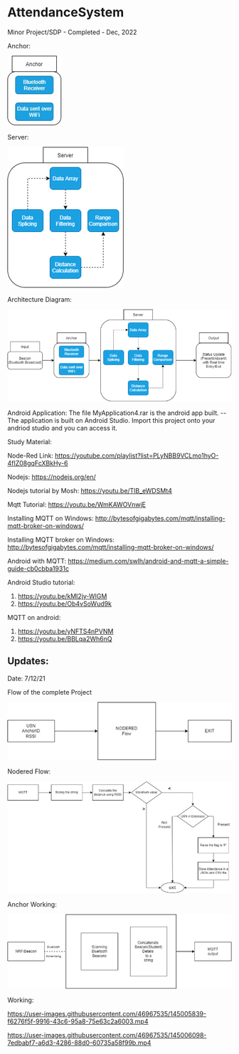 # AttendanceSystem
Minor Project/SDP - Completed - Dec, 2022 


Anchor: 

![alt text](https://github.com/anikethj61/AttendanceSystem/blob/main/Anchor.jpg)

Server:

![alt text](https://github.com/anikethj61/AttendanceSystem/blob/main/Server.png)

Architecture Diagram:

![alt text](https://github.com/anikethj61/AttendanceSystem/blob/main/architecture%20diagram.png)

Android Application: The file MyApplication4.rar is the android app built. 
 -- The application is built on Android Studio. Import this project onto your andriod studio and you can access it. 

Study Material: 

Node-Red Link: https://youtube.com/playlist?list=PLyNBB9VCLmo1hyO-4fIZ08gqFcXBkHy-6

Nodejs: https://nodejs.org/en/

Nodejs tutorial by Mosh: https://youtu.be/TlB_eWDSMt4

Mqtt Tutorial: https://youtu.be/WmKAWOVnwjE

Installing MQTT on Windows: http://bytesofgigabytes.com/mqtt/installing-mqtt-broker-on-windows/

Installing MQTT broker on Windows: http://bytesofgigabytes.com/mqtt/installing-mqtt-broker-on-windows/

Android with MQTT: https://medium.com/swlh/android-and-mqtt-a-simple-guide-cb0cbba1931c

Android Studio tutorial: 
1. https://youtu.be/kMI2jy-WlGM
2. https://youtu.be/Ob4vSoWud9k

MQTT on android: 
1. https://youtu.be/yNFTS4nPVNM
2. https://youtu.be/BBLqa2Wh6nQ



## Updates: 
Date: 7/12/21

Flow of the complete Project


![alt text](https://github.com/anikethj61/AttendanceSystem/blob/main/flowchart.jpg)

Nodered Flow: 

![alt text](https://github.com/anikethj61/AttendanceSystem/blob/main/NodeRedFlow.jpg)

Anchor Working: 

![alt text](https://github.com/anikethj61/AttendanceSystem/blob/main/NRFflow(Anchor).jpg)

Working: 


https://user-images.githubusercontent.com/46967535/145005839-f6276f5f-9916-43c6-95a8-75e63c2a6003.mp4





https://user-images.githubusercontent.com/46967535/145006098-7edbabf7-a6d3-4286-88d0-60735a58f99b.mp4


